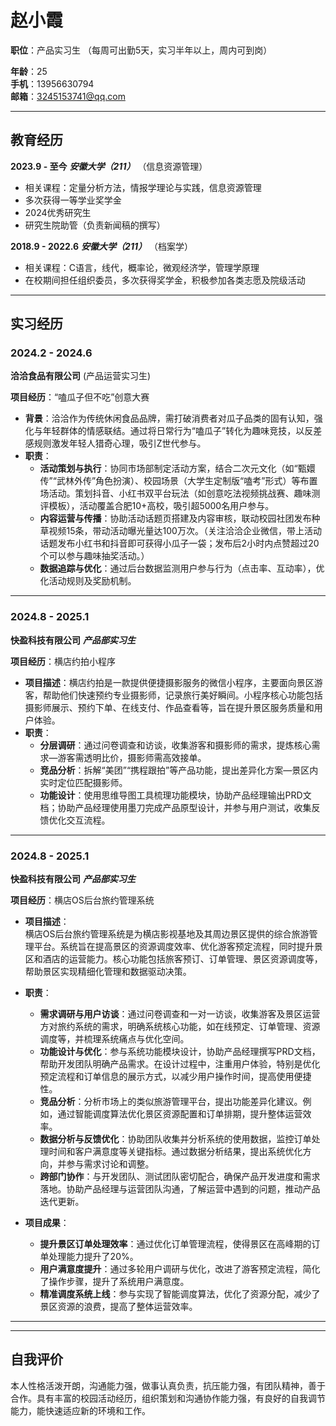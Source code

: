 # 赵小霞





**职位**：产品实习生 （每周可出勤5天，实习半年以上，周内可到岗）

**年龄**：25  
**手机**：13956630794  
**邮箱**：3245153741@qq.com

---

## 教育经历

**2023.9 - 至今**    ***安徽大学（211）***   （信息资源管理）  



- 相关课程：定量分析方法，情报学理论与实践，信息资源管理
- 多次获得一等学业奖学金
- 2024优秀研究生
- 研究生院助管（负责新闻稿的撰写）
   
**2018.9 - 2022.6**  ***安徽大学（211）***      （档案学）



- 相关课程：C语言，线代，概率论，微观经济学，管理学原理
- 在校期间担任组织委员，多次获得奖学金，积极参加各类志愿及院级活动

---

## 实习经历

### **2024.2 - 2024.6**  
**洽洽食品有限公司**              (产品运营实习生)

**项目经历**：“嗑瓜子但不吃”创意大赛

- **背景**：洽洽作为传统休闲食品品牌，需打破消费者对瓜子品类的固有认知，强化与年轻群体的情感联结。通过将日常行为“嗑瓜子”转化为趣味竞技，以反差感规则激发年轻人猎奇心理，吸引Z世代参与。
- **职责**：
  - **活动策划与执行**：协同市场部制定活动方案，结合二次元文化（如“甄嬛传”“武林外传”角色扮演）、校园场景（大学生定制版“嗑考”形式）等布置场活动。策划抖音、小红书双平台玩法（如创意吃法视频挑战赛、趣味测评模板），活动覆盖合肥10+高校，吸引超5000名用户参与。
  - **内容运营与传播**：协助活动话题页搭建及内容审核，联动校园社团发布种草视频15条，带动活动曝光量达100万次。（关注洽洽企业微信，带上活动话题发布小红书和抖音即可获得小瓜子一袋；发布后2小时内点赞超过20个可以参与趣味抽奖活动。）
  - **数据追踪与优化**：通过后台数据监测用户参与行为（点击率、互动率），优化活动规则及奖励机制。






---

### **2024.8 - 2025.1**  
**快盈科技有限公司**               ***产品部实习生***

**项目经历**：横店约拍小程序

- **项目描述**：横店约拍是一款提供便捷摄影服务的微信小程序，主要面向景区游客，帮助他们快速预约专业摄影师，记录旅行美好瞬间。小程序核心功能包括摄影师展示、预约下单、在线支付、作品查看等，旨在提升景区服务质量和用户体验。
- **职责**：
  - **分层调研**：通过问卷调查和访谈，收集游客和摄影师的需求，提炼核心需求—游客需透明比价，摄影师需高效接单。
  - **竞品分析**：拆解“美团”“携程跟拍”等产品功能，提出差异化方案—景区内实时定位匹配摄影师。
  - **功能设计**：使用思维导图工具梳理功能模块，协助产品经理输出PRD文档；协助产品经理使用墨刀完成产品原型设计，并参与用户测试，收集反馈优化交互流程。








---

### **2024.8 - 2025.1**  
**快盈科技有限公司**               ***产品部实习生***  

**项目经历**：横店OS后台旅约管理系统

- **项目描述**：  
  横店OS后台旅约管理系统是为横店影视基地及其周边景区提供的综合旅游管理平台。系统旨在提高景区的资源调度效率、优化游客预定流程，同时提升景区和酒店的运营能力。核心功能包括旅客预订、订单管理、景区资源调度等，帮助景区实现精细化管理和数据驱动决策。



- **职责**：  
  - **需求调研与用户访谈**：通过问卷调查和一对一访谈，收集游客及景区运营方对旅约系统的需求，明确系统核心功能，如在线预定、订单管理、资源调度等，并梳理系统痛点与优化空间。
  - **功能设计与优化**：参与系统功能模块设计，协助产品经理撰写PRD文档，帮助开发团队明确产品需求。在设计过程中，注重用户体验，特别是优化预定流程和订单信息的展示方式，以减少用户操作时间，提高使用便捷性。
  - **竞品分析**：分析市场上的类似旅游管理平台，提出功能差异化建议。例如，通过智能调度算法优化景区资源配置和订单排期，提升整体运营效率。
  - **数据分析与反馈优化**：协助团队收集并分析系统的使用数据，监控订单处理时间和客户满意度等关键指标。通过数据分析结果，提出系统优化方向，并参与需求讨论和调整。
  - **跨部门协作**：与开发团队、测试团队密切配合，确保产品开发进度和需求落地。协助产品经理与运营团队沟通，了解运营中遇到的问题，推动产品迭代更新。

- **项目成果**：  
  - **提升景区订单处理效率**：通过优化订单管理流程，使得景区在高峰期的订单处理能力提升了20%。  
  - **用户满意度提升**：通过多轮用户调研与优化，改进了游客预定流程，简化了操作步骤，提升了系统用户满意度。  
  - **精准调度系统上线**：参与实现了智能调度算法，优化了资源分配，减少了景区资源的浪费，提高了整体运营效率。

---



---

## 自我评价

本人性格活泼开朗，沟通能力强，做事认真负责，抗压能力强，有团队精神，善于合作。具有丰富的校园活动经历，组织策划和沟通协作能力强，有良好的自我调节能力，能快速适应新的环境和工作。
